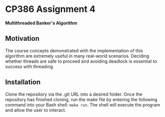 # CP386 Assignment 4
**Multithreaded Banker's Algorithm**

## Motivation
The course concepts demonstrated with the implementation of this algorithm are extremely useful in many real-world scenarios. Deciding whether threads are safe to proceed and avoiding deadlock is essential to success with threading.

## Installation
Clone the repository via the .git URL into a desired folder. Once the repository has finished cloning, run the make file by entering the following command into your Bash shell: `make run`. The shell will execute the program and allow the user to interact.
